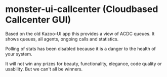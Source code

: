 # monster-ui-callcenter (Cloudbased Callcenter GUI)
Based on the old Kazoo-UI app this provides a view of ACDC queues. It shows queues, all agents, ongoing calls and statistics.

Polling of stats has been disabled because it is a danger to the health of your system.

It will not win any prizes for beauty, functionality, elegance, code quality or usability. But we can't all be winners.
